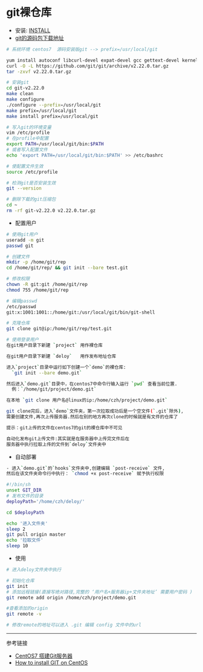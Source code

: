 # git裸仓库

- 安装: [INSTALL](https://github.com/git/git/blob/master/INSTALL)
- [git的源码包下载地址](https://github.com/git/git/releases)

<CodeBlock>

```bash
# 系统环境 centos7  源码安装版git --> prefix=/usr/local/git

yum install autoconf libcurl-devel expat-devel gcc gettext-devel kernel-headers openssl-devel perl-devel zlib-devel -y
curl -O -L https://github.com/git/git/archive/v2.22.0.tar.gz
tar -zxvf v2.22.0.tar.gz

# 安装git
cd git-v2.22.0
make clean
make configure
./configure --prefix=/usr/local/git
make prefix=/usr/local/git
make install prefix=/usr/local/git

# 写入git的环境变量
vim /etc/profile
# 在profile中配置
export PATH=/usr/local/git/bin:$PATH
# 或者写入配置文件
echo 'export PATH=/usr/local/git/bin:$PATH' >> /etc/bashrc

# 使配置文件生效
source /etc/profile

# 检测git是否安装生效
git --version

# 删除下载的git压缩包
cd ~
rm -rf git-v2.22.0 v2.22.0.tar.gz
```

</CodeBlock>

- 配置用户

<CodeBlock>

```bash
# 使用git用户
useradd -m git
passwd git

# 创建文件
mkdir -p /home/git/rep
cd /home/git/rep/ && git init --bare test.git

# 修改权限
chown -R git:git /home/git/rep
chmod 755 /home/git/rep

# 编辑passwd
/etc/passwd
git:x:1001:1001::/home/git:/usr/local/git/bin/git-shell

# 克隆仓库
git clone git@ip:/home/git/rep/test.git
```

```bash
# 使用登录用户
在git用户目录下新建 `project` 用作裸仓库

在git用户目录下新建 `deloy`   用作发布地址仓库

进入`project`目录中运行如下创建一个`demo`的裸仓库:
  `git init --bare demo.git`

然后进入`demo.git`目录中，在centos7中命令行输入运行 `pwd` 查看当前位置.
  例：`/home/git/project/demo.git`

在本地 `git clone 用户名@linux的ip:/home/czh/project/demo.git`

git clone完后，进入`demo`文件夹，第一次拉取成功后是一个空文件(`.git`除外),
需要创建文件,再次上传服务器.然后在别的地方再次clone的时候就是有文件的仓库了

提示：git上传的文件在centos7的git的裸仓库中不可见

自动化发布git上传文件:其实就是在服务器中上传完文件后在
服务器中执行拉取上传的文件到`deloy`文件夹中
```

</CodeBlock>

- 自动部署

<CodeBlock>

```bash
- 进入`demo.git`的`hooks`文件夹中,创建编辑 `post-receive` 文件,
然后在该文件夹命令行中执行： `chmod +x post-receive` 赋予执行权限

#!/bin/sh
unset GIT_DIR
# 发布文件的目录
deployPath='/home/czh/deloy/'

cd $deployPath

echo '进入文件夹'
sleep 2
git pull origin master
echo '拉取文件'
sleep 10
```

</CodeBlock>

- 使用

<CodeBlock>

```bash
# 进入deloy文件夹中执行

# 初始化仓库
git init
# 添加远程链接(直接写绝对路径,完整的 ‘用户名+服务器ip+文件夹地址’ 需要用户密码 )
git remote add origin /home/czh/project/demo.git

#查看添加的origin
git remote -v

# 修改remote的地址可以进入 .git 编辑 config 文件中的url
```

</CodeBlock>

---
参考链接

- [CentOS7 搭建Git服务器](https://segmentfault.com/a/1190000008403740)
- [How to install GIT on CentOS](https://blacksaildivision.com/git-latest-version-centos)
